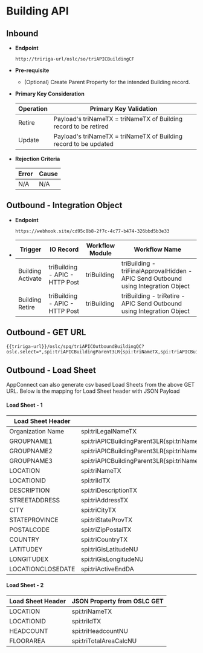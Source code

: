 # Building API


## Inbound

- **Endpoint**
  ```
  http://tririga-url/oslc/so/triAPICBuildingCF
  ```

- **Pre-requisite**
  
  - (Optional) Create Parent Property for the intended Building record.

- **Primary Key Consideration**

  Operation | Primary Key Validation
  ---|---
  Retire | Payload's triNameTX = triNameTX of Building record to be retired
  Update | Payload's triNameTX = triNameTX of Building record to be updated
  
- **Rejection Criteria**

  Error | Cause
  ---|---
  N/A | N/A

## Outbound - Integration Object

- **Endpoint**
  ```
  https://webhook.site/cd95c8b8-2f7c-4c77-b474-326bbd5b3e33
  ```
  
- Trigger | IO Record | Workflow Module | Workflow Name 
  ---|---|---|---
  Building Activate | triBuilding - APIC - HTTP Post | triBuilding | triBuilding - triFinalApprovalHidden - APIC Send Outbound using Integration Object 
  Building Retire | triBuilding - APIC - HTTP Post | triBuilding | triBuilding - triRetire - APIC Send Outbound using Integration Object 
  
  
## Outbound - GET URL

```
{{tririga-url}}/oslc/spq/triAPICOutboundBuildingQC?oslc.select=*,spi:triAPICBuildingParent3LR{spi:triNameTX,spi:triAPICBuildingParent2LR{spi:triNameTX,spi:triAPICBuildingParent1LR{spi:triNameTX}}}&oslc.paging=true&oslc.page=1&oslc.pageSize=2
```

## Outbound - Load Sheet

AppConnect can also generate csv based Load Sheets from the above GET URL. Below is the mapping for Load Sheet header with JSON Payload


#### Load Sheet - 1

Load Sheet Header | JSON Property from OSLC GET
---|---
Organization Name | spi:triLegalNameTX
GROUPNAME1 | spi:triAPICBuildingParent3LR{spi:triNameTX,spi:triAPICBuildingParent2LR{spi:triNameTX,spi:triAPICBuildingParent1LR{spi:triNameTX}}}
GROUPNAME2 | spi:triAPICBuildingParent3LR{spi:triNameTX,spi:triAPICBuildingParent2LR{spi:triNameTX}}
GROUPNAME3 | spi:triAPICBuildingParent3LR{spi:triNameTX}
LOCATION | spi:triNameTX
LOCATIONID | spi:triIdTX
DESCRIPTION | spi:triDescriptionTX
STREETADDRESS | spi:triAddressTX
CITY	| spi:triCityTX
STATEPROVINCE	| spi:triStateProvTX
POSTALCODE	 | spi:triZipPostalTX
COUNTRY	| spi:triCountryTX
LATITUDEY	| spi:triGisLatitudeNU
LONGITUDEX	| spi:triGisLongitudeNU
LOCATIONCLOSEDATE | spi:triActiveEndDA

#### Load Sheet - 2

Load Sheet Header | JSON Property from OSLC GET
---|---
LOCATION | spi:triNameTX
LOCATIONID | spi:triIdTX
HEADCOUNT	| spi:triHeadcountNU
FLOORAREA | spi:triTotalAreaCalcNU

									
